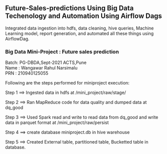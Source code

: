 ## Future-Sales-predictions Using Big Data Techenology and Automation Using Airflow Dags
Integrated data ingestion into hdfs, data cleaning, hive queries, Machine Learning model, report generation, and 
automated all these things using AirflowDag.<br>


### Big Data Mini-Project : Future sales prediction<br>

Batch: PG-DBDA,Sept-2021 ACTS,Pune <br>
Name : Wangawar Rahul Narsimalu<br>
PRN :  210940125055<br>

Following are the steps performed for miniproject execution:<br>

Step 1 ==> Ingested data in hdfs at /mini_project/raw/stage/

Step 2 ==> Ran MapReduce code for data quality and dumped data at dq_good

Step 3 ==> Used Spark read and write to read data from dq_good and write data in parquet format at /mini_project/raw/persist 

Step 4 ==> create database miniproject.db in hive warehouse 

Step 5 ==> Created External table, partitioned table, Bucketted table in database.
